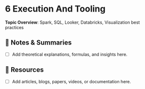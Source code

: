# 6 Execution And Tooling

**Topic Overview**: Spark, SQL, Looker, Databricks, Visualization best practices

## 📓 Notes & Summaries

- [ ] Add theoretical explanations, formulas, and insights here.

## 🔗 Resources

- [ ] Add articles, blogs, papers, videos, or documentation here.
